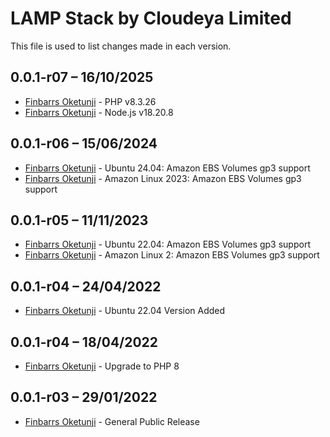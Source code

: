 LAMP Stack by Cloudeya Limited
==============================

This file is used to list changes made in each version.

0.0.1-r07 – 16/10/2025
-----
- [Finbarrs Oketunji](https://finbarrs.eu) - PHP v8.3.26
- [Finbarrs Oketunji](https://finbarrs.eu) - Node.js v18.20.8

0.0.1-r06 – 15/06/2024
-----
- [Finbarrs Oketunji](https://finbarrs.eu) - Ubuntu 24.04: Amazon EBS Volumes gp3 support
- [Finbarrs Oketunji](https://finbarrs.eu) - Amazon Linux 2023: Amazon EBS Volumes gp3 support

0.0.1-r05 – 11/11/2023
-----
- [Finbarrs Oketunji](https://finbarrs.eu) - Ubuntu 22.04: Amazon EBS Volumes gp3 support
- [Finbarrs Oketunji](https://finbarrs.eu) - Amazon Linux 2: Amazon EBS Volumes gp3 support

0.0.1-r04 – 24/04/2022
-----
- [Finbarrs Oketunji](https://finbarrs.eu) - Ubuntu 22.04 Version Added

0.0.1-r04 – 18/04/2022
-----
- [Finbarrs Oketunji](https://finbarrs.eu) - Upgrade to PHP 8

0.0.1-r03 – 29/01/2022
-----
- [Finbarrs Oketunji](https://finbarrs.eu) - General Public Release